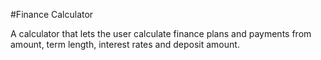 #Finance Calculator

A calculator that lets the user calculate finance plans and payments from amount, term length, interest rates and deposit amount.